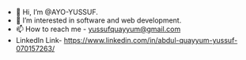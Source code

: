 - 👋 Hi, I’m @AYO-YUSSUF.
- 👀 I’m interested in software and web development.
- 📫 How to reach me - yussufquayyum@gmail.com
- LinkedIn Link- https://www.linkedin.com/in/abdul-quayyum-yussuf-070157263/


<!---
AYO-YUSSUF/AYO-YUSSUF is a ✨ special ✨ repository because its `README.md` (this file) appears on your GitHub profile.
You can click the Preview link to take a look at your changes.
--->

